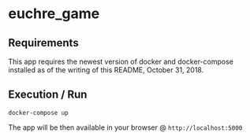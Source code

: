 # euchre_game

## Requirements

This app requires the newest version of docker and docker-compose installed as of the writing of this README, October 31, 2018.

## Execution / Run

```
docker-compose up
```

The app will be then available in your browser @ `http://localhost:5000`
